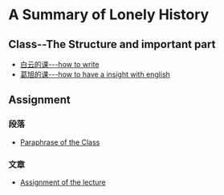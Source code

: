 # A Summary of Lonely History
## Class--The Structure and important part 
* [白云的课---how to write](Writing.md)
* [葛旭的课---how to have a insight with english](Insight.md)

## Assignment
### 段落
* [Paraphrase of the Class](Assignment.md)
### 文章
* [Assignment of the lecture](Assignment.md)
